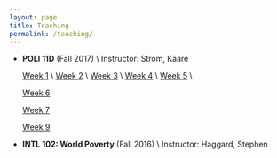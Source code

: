 ```yaml
---
layout: page
title: Teaching
permalink: /teaching/
---
```


* **POLI 11D** (Fall 2017) \\
Instructor:  Strom, Kaare

  [Week 1](/files/POLI11-Week1.pdf) \\
  [Week 2](/files/POLI11-Week2.pdf) \\
  [Week 3](/files/POLI11-Week3.pdf) \\
  [Week 4](/files/POLI11-Week4.pdf) \\
  [Week 5](/files/POLI11-Week5.pdf) \\

  [Week 6](/files/POLI11-Week6.pdf)   

  [Week 7](/files/POLI11-Week7.pdf)

  [Week 9](/files/POLI11-Week9.pdf)

* **INTL 102: World Poverty** (Fall 2016) \\
Instructor: Haggard, Stephen

